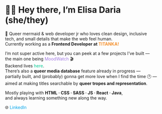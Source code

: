 # 🧜‍♀️ Hey there, I’m Elisa Daria (she/they)

🌈 Queer mermaid & web developer jr who loves clean design, inclusive tech, and small details that make the web feel human.  
Currently working as a <strong>Frontend Developer at 
<a href="https://www.titanka.com" target="_blank" style="color:#f4912f; text-decoration: none; text-transform: uppercase;">
Titanka!</a></strong>

I’m not super active here, but you can peek at a few projects I’ve built —  
the main one being 
<a href="https://mood-watch.vercel.app/" target="_blank" style="color:#a17ae2; text-decoration: none;">
MoodWatch</a> 🎬  
Backend lives <a href="https://github.com/elisa-daria/be-mood_watch" target="_blank" style="color:#03ca92; text-decoration: none;">
here</a>.  
There’s also a <strong>queer media database</strong> feature already in progress —  
partially built, and (probably) gonna get more love when I find the time 🕐 —  
aimed at making titles searchable by **queer tropes and representation**.

Mostly playing with **HTML · CSS · SASS · JS · React · Java**,  
and always learning something new along the way.  

🌐 <a href="https://www.linkedin.com/in/elisa-daria-tomasi" target="_blank" style="color:#04a5ea; text-decoration: none;">
LinkedIn</a>
